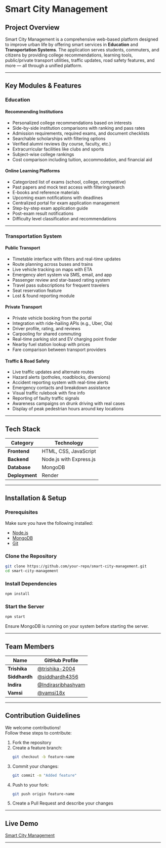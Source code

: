 # Smart City Management

## Project Overview
Smart City Management is a comprehensive web-based platform designed to improve urban life by offering smart services in **Education** and **Transportation Systems**. The application serves students, commuters, and citizens by providing college recommendations, learning tools, public/private transport utilities, traffic updates, road safety features, and more — all through a unified platform.

---

## Key Modules & Features

### **Education**

#### Recommending Institutions
- Personalized college recommendations based on interests
- Side-by-side institution comparisons with ranking and pass rates
- Admission requirements, required exams, and document checklists
- Searchable scholarships with filtering options
- Verified alumni reviews (by course, faculty, etc.)
- Extracurricular facilities like clubs and sports
- Subject-wise college rankings
- Cost comparison including tuition, accommodation, and financial aid

#### Online Learning Platforms
- Categorized list of exams (school, college, competitive)
- Past papers and mock test access with filtering/search
- E-books and reference materials
- Upcoming exam notifications with deadlines
- Centralized portal for exam application management
- Step-by-step exam application guide
- Post-exam result notifications
- Difficulty level classification and recommendations

---

### **Transportation System**

#### Public Transport
- Timetable interface with filters and real-time updates
- Route planning across buses and trains
- Live vehicle tracking on maps with ETA
- Emergency alert system via SMS, email, and app
- Passenger review and star-based rating system
- Travel pass subscriptions for frequent travelers
- Seat reservation feature
- Lost & found reporting module

#### Private Transport
- Private vehicle booking from the portal
- Integration with ride-hailing APIs (e.g., Uber, Ola)
- Driver profile, rating, and reviews
- Carpooling for shared commuting
- Real-time parking slot and EV charging point finder
- Nearby fuel station lookup with prices
- Fare comparison between transport providers

#### Traffic & Road Safety
- Live traffic updates and alternate routes
- Hazard alerts (potholes, roadblocks, diversions)
- Accident reporting system with real-time alerts
- Emergency contacts and breakdown assistance
- Visual traffic rulebook with fine info
- Reporting of faulty traffic signals
- Awareness campaigns on drunk driving with real cases
- Display of peak pedestrian hours around key locations

---

## Tech Stack

| Category   | Technology |
|------------|------------|
| **Frontend** | HTML, CSS, JavaScript |
| **Backend** | Node.js with Express.js |
| **Database** | MongoDB |
| **Deployment** | Render |

---

## Installation & Setup

### Prerequisites
Make sure you have the following installed:
- [Node.js](https://nodejs.org/)
- [MongoDB](https://www.mongodb.com/)
- [Git](https://git-scm.com/)

### Clone the Repository
```bash
git clone https://github.com/your-repo/smart-city-management.git
cd smart-city-management
```

### Install Dependencies
```bash
npm install
```

### Start the Server
```bash
npm start
```

Ensure MongoDB is running on your system before starting the server.

---

## Team Members

| Name       | GitHub Profile |
|------------|----------------|
| **Trishika**    | [@trishika-2004](https://github.com/trishika-2004) |
| **Siddhardh**   | [@siddhardh4356](https://github.com/siddhardh4356) |
| **Indira**      | [@Indirasribhashyam](https://github.com/Indirasribhashyam) |
| **Vamsi**       | [@vamsi18x](https://github.com/vamsi18x) |

---

## Contribution Guidelines

We welcome contributions!  
Follow these steps to contribute:

1. Fork the repository  
2. Create a feature branch:
   ```bash
   git checkout -b feature-name
   ```
3. Commit your changes:
   ```bash
   git commit -m "Added feature"
   ```
4. Push to your fork:
   ```bash
   git push origin feature-name
   ```
5. Create a Pull Request and describe your changes

---

## Live Demo
[Smart City Management](https://smart-city-management-y28e.onrender.com/login)

---
